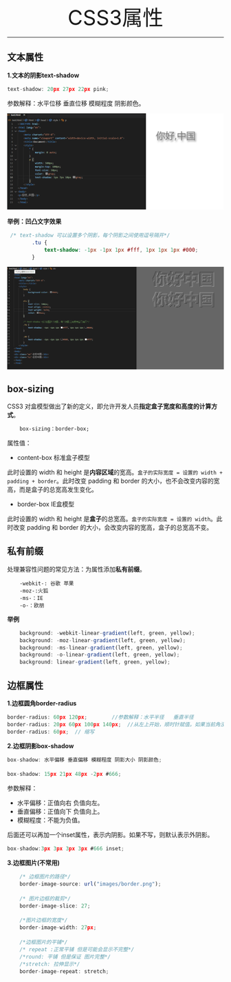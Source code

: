 <div align='center' ><font size='70'>CSS3属性</font></div>

-----

## 文本属性

**1.文本的阴影text-shadow**

```javascript
text-shadow: 20px 27px 22px pink;
```
参数解释：水平位移 垂直位移 模糊程度 阴影颜色。

![avatar](../../.vuepress/public/image/shadow.png)

**举例：凹凸文字效果**

```css
 /* text-shadow 可以设置多个阴影，每个阴影之间使用逗号隔开*/
        .tu {
            text-shadow: -1px -1px 1px #fff, 1px 1px 1px #000;
        }

```

![avatar](../../.vuepress/public/image/autu.png)


## box-sizing

CSS3 对盒模型做出了新的定义，即允许开发人员**指定盒子宽度和高度的计算方式**。

```css
    box-sizing：border-box;
```
属性值：
* content-box 标准盒子模型    

此时设置的 width 和 height 是**内容区域**的宽高。`盒子的实际宽度 = 设置的 width + padding + border`。此时改变 padding 和 border 的大小，也不会改变内容的宽高，而是盒子的总宽高发生变化。

* border-box  IE盒模型       

此时设置的 width 和 height 是**盒子**的总宽高。`盒子的实际宽度 = 设置的 width`。此时改变 padding 和 border 的大小，会改变内容的宽高，盒子的总宽高不变。

## 私有前缀

处理兼容性问题的常见方法：为属性添加**私有前缀**。

```
    -webkit-: 谷歌 苹果
    -moz-:火狐
    -ms-：IE
    -o-：欧朋
```

**举例**

```javascript
    background: -webkit-linear-gradient(left, green, yellow);
    background: -moz-linear-gradient(left, green, yellow);
    background: -ms-linear-gradient(left, green, yellow);
    background: -o-linear-gradient(left, green, yellow);
    background: linear-gradient(left, green, yellow);
```

## 边框属性

**1.边框圆角border-radius**

```javascript
border-radius: 60px 120px;        //参数解释：水平半径   垂直半径
border-radius: 20px 60px 100px 140px;  //从左上开始，顺时针赋值。如果当前角没有值，取对角的值
border-radius: 60px;  // 缩写
```

**2.边框阴影box-shadow**

```javascript
box-shadow: 水平偏移 垂直偏移 模糊程度 阴影大小 阴影颜色;

box-shadow: 15px 21px 48px -2px #666;
```
参数解释：

- 水平偏移：正值向右 负值向左。
- 垂直偏移：正值向下 负值向上。
- 模糊程度：不能为负值。

后面还可以再加一个inset属性，表示内阴影。如果不写，则默认表示外阴影。

```javascript
box-shadow:3px 3px 3px 3px #666 inset;
```

**3.边框图片(不常用)**

```javascript
	/* 边框图片的路径*/
	border-image-source: url("images/border.png");

	/* 图片边框的裁剪*/
	border-image-slice: 27;

	/*图片边框的宽度*/
	border-image-width: 27px;

	/*边框图片的平铺*/
	/* repeat :正常平铺 但是可能会显示不完整*/
	/*round: 平铺 但是保证 图片完整*/
	/*stretch: 拉伸显示*/
	border-image-repeat: stretch;
```